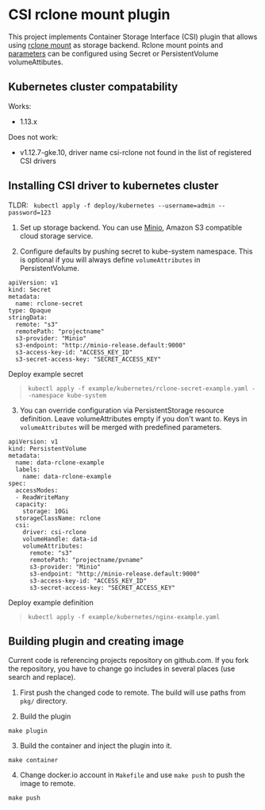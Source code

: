 
# CSI rclone mount plugin

This project implements Container Storage Interface (CSI) plugin that allows using [rclone mount](https://rclone.org/) as storage backend. Rclone mount points and [parameters](https://rclone.org/commands/rclone_mount/) can be configured using Secret or PersistentVolume volumeAttibutes. 

## Kubernetes cluster compatability
Works:
 - 1.13.x
 
Does not work: 
 - v1.12.7-gke.10, driver name csi-rclone not found in the list of registered CSI drivers


## Installing CSI driver to kubernetes cluster
TLDR: ` kubectl apply -f deploy/kubernetes --username=admin --password=123`

1. Set up storage backend. You can use [Minio](https://min.io/), Amazon S3 compatible cloud storage service.

2. Configure defaults by pushing secret to kube-system namespace. This is optional if you will always define `volumeAttributes` in PersistentVolume.

```
apiVersion: v1
kind: Secret
metadata:
  name: rclone-secret
type: Opaque
stringData:
  remote: "s3"
  remotePath: "projectname"
  s3-provider: "Minio"
  s3-endpoint: "http://minio-release.default:9000"
  s3-access-key-id: "ACCESS_KEY_ID"
  s3-secret-access-key: "SECRET_ACCESS_KEY"
```

Deploy example secret
> `kubectl apply -f example/kubernetes/rclone-secret-example.yaml --namespace kube-system`

3. You can override configuration via PersistentStorage resource definition. Leave volumeAttributes empty if you don't want to. Keys in `volumeAttributes` will be merged with predefined parameters.

```
apiVersion: v1
kind: PersistentVolume
metadata:
  name: data-rclone-example
  labels:
    name: data-rclone-example
spec:
  accessModes:
  - ReadWriteMany
  capacity:
    storage: 10Gi
  storageClassName: rclone
  csi:
    driver: csi-rclone
    volumeHandle: data-id
    volumeAttributes:
      remote: "s3"
      remotePath: "projectname/pvname"
      s3-provider: "Minio"
      s3-endpoint: "http://minio-release.default:9000"
      s3-access-key-id: "ACCESS_KEY_ID"
      s3-secret-access-key: "SECRET_ACCESS_KEY"
```

Deploy example definition
> `kubectl apply -f example/kubernetes/nginx-example.yaml`


## Building plugin and creating image
Current code is referencing projects repository on github.com. If you fork the repository, you have to change go includes in several places (use search and replace).


1. First push the changed code to remote. The build will use paths from `pkg/` directory.

2. Build the plugin
```
make plugin
```

3. Build the container and inject the plugin into it.
```
make container
```

4. Change docker.io account in `Makefile` and use `make push` to push the image to remote. 
``` 
make push
```
